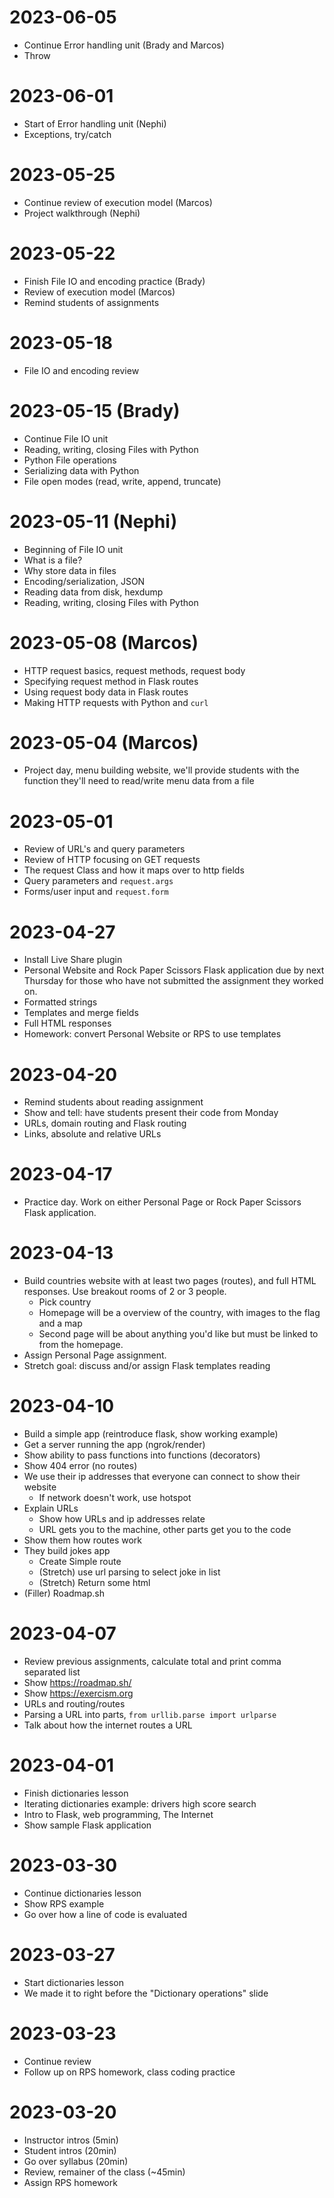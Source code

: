 # 2023-06-05

- Continue Error handling unit (Brady and Marcos)
- Throw

# 2023-06-01

- Start of Error handling unit (Nephi)
- Exceptions, try/catch

# 2023-05-25

- Continue review of execution model (Marcos)
- Project walkthrough (Nephi)

# 2023-05-22

- Finish File IO and encoding practice (Brady)
- Review of execution model (Marcos)
- Remind students of assignments

# 2023-05-18

- File IO and encoding review

# 2023-05-15 (Brady)

- Continue File IO unit
- Reading, writing, closing Files with Python
- Python File operations
- Serializing data with Python
- File open modes (read, write, append, truncate)

# 2023-05-11 (Nephi)

- Beginning of File IO unit
- What is a file?
- Why store data in files
- Encoding/serialization, JSON
- Reading data from disk, hexdump
- Reading, writing, closing Files with Python

# 2023-05-08 (Marcos)

- HTTP request basics, request methods, request body
- Specifying request method in Flask routes
- Using request body data in Flask routes
- Making HTTP requests with Python and `curl`

# 2023-05-04 (Marcos)

- Project day, menu building website, we'll provide students with the function
  they'll need to read/write menu data from a file

# 2023-05-01

- Review of URL's and query parameters
- Review of HTTP focusing on GET requests
- The request Class and how it maps over to http fields
- Query parameters and `request.args`
- Forms/user input and `request.form`

# 2023-04-27

- Install Live Share plugin
- Personal Website and Rock Paper Scissors Flask application due by next
  Thursday for those who have not submitted the assignment they worked on.
- Formatted strings
- Templates and merge fields
- Full HTML responses
- Homework: convert Personal Website or RPS to use templates

# 2023-04-20

- Remind students about reading assignment
- Show and tell: have students present their code from Monday
- URLs, domain routing and Flask routing
- Links, absolute and relative URLs

# 2023-04-17

- Practice day. Work on either Personal Page or Rock Paper Scissors Flask
  application.

# 2023-04-13

- Build countries website with at least two pages (routes), and full HTML
  responses. Use breakout rooms of 2 or 3 people.
    - Pick country
    - Homepage will be a overview of the country, with images to the flag and a map
    - Second page will be about anything you'd like but must be linked to from the homepage.
- Assign Personal Page assignment.
- Stretch goal: discuss and/or assign Flask templates reading

# 2023-04-10

- Build a simple app (reintroduce flask, show working example)
- Get a server running the app (ngrok/render)
- Show ability to pass functions into functions (decorators)
- Show 404 error (no routes)
- We use their ip addresses that everyone can connect to show their website
	- If network doesn't work, use hotspot
- Explain URLs
	- Show how URLs and ip addresses relate
	- URL gets you to the machine, other parts get you to the code
- Show them how routes work
- They build jokes app
	- Create Simple route
	- (Stretch) use url parsing to select joke in list
	- (Stretch) Return some html
- (Filler) Roadmap.sh

# 2023-04-07

- Review previous assignments, calculate total and print comma separated list
- Show https://roadmap.sh/
- Show https://exercism.org
- URLs and routing/routes
- Parsing a URL into parts, `from urllib.parse import urlparse`
- Talk about how the internet routes a URL

# 2023-04-01

- Finish dictionaries lesson
- Iterating dictionaries example: drivers high score search
- Intro to Flask, web programming, The Internet
- Show sample Flask application

# 2023-03-30

- Continue dictionaries lesson
- Show RPS example
- Go over how a line of code is evaluated

# 2023-03-27

- Start dictionaries lesson
- We made it to right before the "Dictionary operations" slide

# 2023-03-23

- Continue review
- Follow up on RPS homework, class coding practice

# 2023-03-20

- Instructor intros (5min)
- Student intros (20min)
- Go over syllabus (20min)
- Review, remainer of the class (~45min)
- Assign RPS homework
